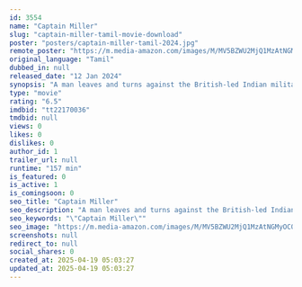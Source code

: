 ```yaml
---
id: 3554
name: "Captain Miller"
slug: "captain-miller-tamil-movie-download"
poster: "posters/captain-miller-tamil-2024.jpg"
remote_poster: "https://m.media-amazon.com/images/M/MV5BZWU2MjQ1MzAtNGMyOC00ZTFjLThkMjEtNmM1OWM3ZmM0YmI2XkEyXkFqcGc@._V1_SX300.jpg"
original_language: "Tamil"
dubbed_in: null
released_date: "12 Jan 2024"
synopsis: "A man leaves and turns against the British-led Indian military after witnessing atrocity."
type: "movie"
rating: "6.5"
imdbid: "tt22170036"
tmdbid: null
views: 0
likes: 0
dislikes: 0
author_id: 1
trailer_url: null
runtime: "157 min"
is_featured: 0
is_active: 1
is_comingsoon: 0
seo_title: "Captain Miller"
seo_description: "A man leaves and turns against the British-led Indian military after witnessing atrocity."
seo_keywords: "\"Captain Miller\""
seo_image: "https://m.media-amazon.com/images/M/MV5BZWU2MjQ1MzAtNGMyOC00ZTFjLThkMjEtNmM1OWM3ZmM0YmI2XkEyXkFqcGc@._V1_SX300.jpg"
screenshots: null
redirect_to: null
social_shares: 0
created_at: 2025-04-19 05:03:27
updated_at: 2025-04-19 05:03:27
---
```



